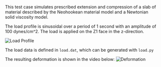 This test case simulates prescribed extension and compression of a slab of material
described by the Neohookean material model and a Newtonian solid viscosity model.

The load profile is sinusoidal over a period of 1 second with an amplitude
of 100 dynes/cm^2. The load is applied on the Z1 face in the z-direction.

![Load Profile](load.png)

The load data is defined in `load.dat`, which can be generated with
`load.py`

The resulting deformation is shown in the video below:
![Deformation](movie.gif)

